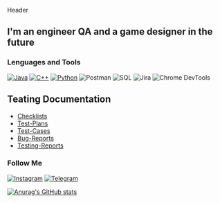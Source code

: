 Header

## I'm an engineer QA and a game designer in the future

### Lenguages and Tools
[![Java](https://img.shields.io/badge/-Java-090909?style=for-the-badge&logo=Java&logoColor=f89820)](https://github.com/Alex5453/java)
[![C++](https://img.shields.io/badge/-C++-090909?style=for-the-badge&logo=C%2b%2b&logoColor=6296CC)](https://github.com/Alex5453/C-)
[![Python](https://img.shields.io/badge/-Python-090909?style=for-the-badge&logo=Python&logoColor=4B8BBE)](https://github.com/Alex5453/Python)
![Postman](https://img.shields.io/badge/-Postman-090909?style=for-the-badge&logo=C%2b%2b&logoColor=EF5B25)
![SQL](https://img.shields.io/badge/-SQL-090909?style=for-the-badge&logo=SQL&logoColor=00758F)
![Jira](https://img.shields.io/badge/-Jira-090909?style=for-the-badge&logo=Jira&logoColor=0052CC)
![Chrome DevTools](https://img.shields.io/badge/-ChromeDevTools-090909?style=for-the-badge&logo=ChromeDevTools&logoColor=368BD6)

## Teating Documentation
- [Checklists](https://github.com/Alex5453/checklists)
- [Test-Plans](https://github.com/Alex5453/Test-Plans)
- [Test-Cases](https://github.com/Alex5453/test-cases)
- [Bug-Reports](https://github.com/Alex5453/Bug-reports)
- [Testing-Reports](https://github.com/Alex5453/testing-reports)
  

### Follow Me
[![Instagram](https://img.shields.io/badge/-Instagram-090909?style=for-the-badge&logo=instagram&logoColor=B4068E)](https://instagram.com/holy_arhael)
[![Telegram](https://img.shields.io/badge/-Telegram-090909?style=for-the-badge&logo=telegram&logoColor=27A0D9)](https://t.me/badarhael)

[![Anurag's GitHub stats](https://github-readme-stats.vercel.app/api?username=Alex5453
)](https://github.com/anuraghazra/github-readme-stats)
